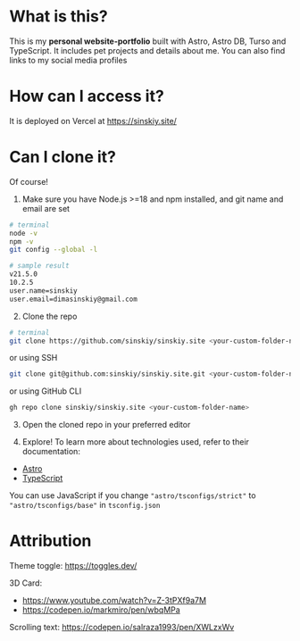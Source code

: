 # What is this?

This is my **personal website-portfolio** built with Astro, Astro DB, Turso and TypeScript. It includes pet projects and details about me. You can also find links to my social media profiles

# How can I access it?

It is deployed on Vercel at https://sinskiy.site/

# Can I clone it?

Of course!

1. Make sure you have Node.js >=18 and npm installed, and git name and email are set

```sh
# terminal
node -v
npm -v
git config --global -l
```

```sh
# sample result
v21.5.0
10.2.5
user.name=sinskiy
user.email=dimasinskiy@gmail.com
```

2. Clone the repo

```sh
# terminal
git clone https://github.com/sinskiy/sinskiy.site <your-custom-folder-name>
```

or using SSH

```sh
git clone git@github.com:sinskiy/sinskiy.site.git <your-custom-folder-name>
```

or using GitHub CLI

```sh
gh repo clone sinskiy/sinskiy.site <your-custom-folder-name>
```

3. Open the cloned repo in your preferred editor

4. Explore! To learn more about technologies used, refer to their documentation:

- [Astro](https://docs.astro.build/)
- [TypeScript](https://www.typescriptlang.org/docs/)

You can use JavaScript if you change `"astro/tsconfigs/strict"` to `"astro/tsconfigs/base"` in `tsconfig.json`

# Attribution

Theme toggle: https://toggles.dev/

3D Card:

- https://www.youtube.com/watch?v=Z-3tPXf9a7M
- https://codepen.io/markmiro/pen/wbqMPa

Scrolling text: https://codepen.io/salraza1993/pen/XWLzxWv
